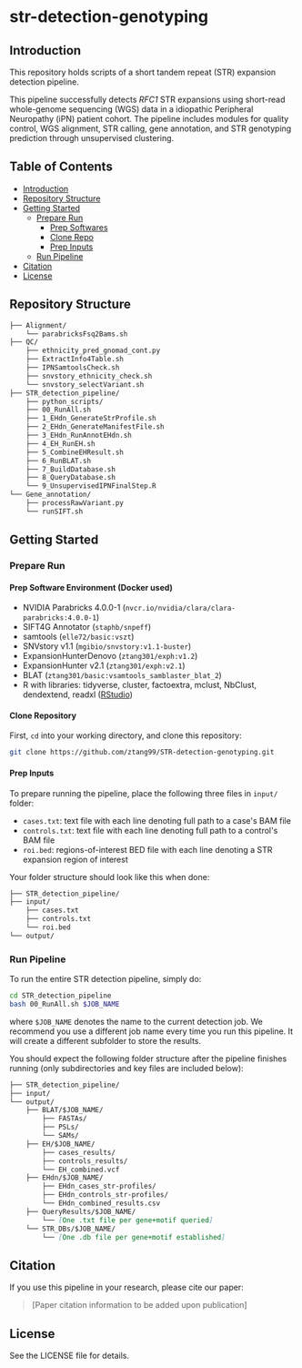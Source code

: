 # str-detection-genotyping

## Introduction

This repository holds scripts of a short tandem repeat (STR) expansion detection pipeline.

This pipeline successfully detects *RFC1* STR expansions using short-read whole-genome sequencing (WGS) data in a idiopathic Peripheral Neuropathy (iPN) patient cohort. 
The pipeline includes modules for quality control, WGS alignment, STR calling, gene annotation, and STR genotyping prediction through unsupervised clustering.

## Table of Contents
- [Introduction](#introduction)
- [Repository Structure](#repository-structure)
- [Getting Started](#getting-started)
    - [Prepare Run](#prepare-run)
        - [Prep Softwares](#prep-software-environment-docker-used)
        - [Clone Repo](#clone-repository)
        - [Prep Inputs](#prep-inputs)
    - [Run Pipeline](#run-pipeline)
- [Citation](#citation)
- [License](#license)

## Repository Structure
```markdown
├── Alignment/
    └── parabricksFsq2Bams.sh
├── QC/
    ├── ethnicity_pred_gnomad_cont.py
    ├── ExtractInfo4Table.sh
    ├── IPNSamtoolsCheck.sh
    ├── snvstory_ethnicity_check.sh
    └── snvstory_selectVariant.sh
├── STR_detection_pipeline/
    ├── python_scripts/
    ├── 00_RunAll.sh
    ├── 1_EHdn_GenerateStrProfile.sh
    ├── 2_EHdn_GenerateManifestFile.sh
    ├── 3_EHdn_RunAnnotEHdn.sh
    ├── 4_EH_RunEH.sh
    ├── 5_CombineEHResult.sh
    ├── 6_RunBLAT.sh
    ├── 7_BuildDatabase.sh
    ├── 8_QueryDatabase.sh
    └── 9_UnsupervisedIPNFinalStep.R
└── Gene_annotation/
    ├── processRawVariant.py
    └── runSIFT.sh
```

## Getting Started

### Prepare Run

#### Prep Software Environment (Docker used)
- NVIDIA Parabricks 4.0.0-1 (`nvcr.io/nvidia/clara/clara-parabricks:4.0.0-1`)
- SIFT4G Annotator (`staphb/snpeff`)
- samtools (`elle72/basic:vszt`)
- SNVstory v1.1 (`mgibio/snvstory:v1.1-buster`)
- ExpansionHunterDenovo (`ztang301/exph:v1.2`)
- ExpansionHunter v2.1 (`ztang301/exph:v2.1`)
- BLAT (`ztang301/basic:vsamtools_samblaster_blat_2`)
- R with libraries: tidyverse, cluster, factoextra, mclust, NbClust, dendextend, readxl ([RStudio](https://posit.co/downloads/))

#### Clone Repository

First, `cd` into your working directory, and clone this repository:

```bash
git clone https://github.com/ztang99/STR-detection-genotyping.git
```

#### Prep Inputs

To prepare running the pipeline, place the following three files in `input/` folder:
- `cases.txt`: text file with each line denoting full path to a case's BAM file
- `controls.txt`: text file with each line denoting full path to a control's BAM file
- `roi.bed`: regions-of-interest BED file with each line denoting a STR expansion region of interest

Your folder structure should look like this when done:

```markdown
├── STR_detection_pipeline/
├── input/
    ├── cases.txt
    ├── controls.txt
    └── roi.bed
└── output/
```

### Run Pipeline

To run the entire STR detection pipeline, simply do:

```bash
cd STR_detection_pipeline
bash 00_RunAll.sh $JOB_NAME
```
where `$JOB_NAME` denotes the name to the current detection job. We recommend you use a different job name every time you run this pipeline. It will create a different subfolder to store the results.

You should expect the following folder structure after the pipeline finishes running (only subdirectories and key files are included below):

```markdown
├── STR_detection_pipeline/
├── input/
└── output/
    ├── BLAT/$JOB_NAME/
        ├── FASTAs/
        ├── PSLs/
        └── SAMs/
    ├── EH/$JOB_NAME/
        ├── cases_results/
        ├── controls_results/
        └── EH_combined.vcf
    ├── EHdn/$JOB_NAME/
        ├── EHdn_cases_str-profiles/
        ├── EHdn_controls_str-profiles/
        └── EHdn_combined_results.csv
    ├── QueryResults/$JOB_NAME/
        └── [One .txt file per gene+motif queried]
    └── STR_DBs/$JOB_NAME/
        └── [One .db file per gene+motif established]
```

## Citation
If you use this pipeline in your research, please cite our paper:

> [Paper citation information to be added upon publication]

## License
See the LICENSE file for details.

